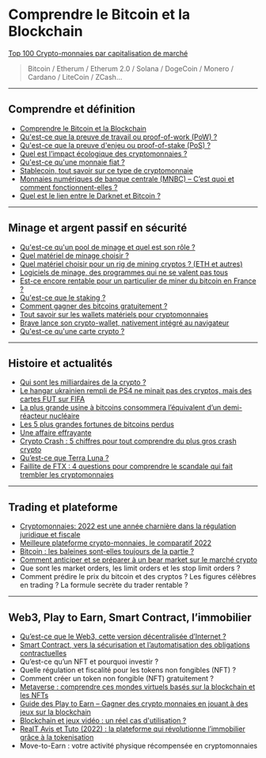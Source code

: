 # Comprendre le Bitcoin et la Blockchain

[Top 100 Crypto-monnaies par capitalisation de marché](https://coinmarketcap.com/fr/)
> Bitcoin / Etherum / Etherum 2.0 / Solana / DogeCoin / Monero / Cardano / LiteCoin / ZCash...

---

## Comprendre et définition

- [Comprendre le Bitcoin et la Blockchain](./cours.md)
- [Qu'est-ce que la preuve de travail ou proof-of-work (PoW) ?](./pow.md)
- [Qu'est-ce que la preuve d'enjeu ou proof-of-stake (PoS) ?](./pos.md)
- [Quel est l’impact écologique des cryptomonnaies ?](./impactEco.md)
- [Qu'est-ce qu'une monnaie fiat ?](./monnaieFiat.md)
- [Stablecoin, tout savoir sur ce type de cryptomonnaie](./stablecoin.md)
- [Monnaies numériques de banque centrale (MNBC) – C’est quoi et comment fonctionnent-elles ?](./MNBC.md)
- [Quel est le lien entre le Darknet et Bitcoin ?](./darknetBitcoin.md)

---

## Minage et argent passif en sécurité

- [Qu'est-ce qu'un pool de minage et quel est son rôle ?](./poolMinage.md)
- [Quel matériel de minage choisir ?](./materielMinage.md)
- [Quel matériel choisir pour un rig de mining cryptos ? (ETH et autres)](./rig.md)
- [Logiciels de minage, des programmes qui ne se valent pas tous](./logicielMinage.md)
- [Est-ce encore rentable pour un particulier de miner du bitcoin en France ?](./rentableFranceMiner.md)
- [Qu'est-ce que le staking ?](./staking.md)
- [Comment gagner des bitcoins gratuitement ?](./winFreeBTC.md)
- [Tout savoir sur les wallets matériels pour cryptomonnaies](./hardwareWallet.md)
- [Brave lance son crypto-wallet, nativement intégré au navigateur](./brave.md)
- [Qu'est-ce qu'une carte crypto ?](./carteCrypto.md)

---

## Histoire et actualités

- [Qui sont les milliardaires de la crypto ?](./milliardairesCrypto.md)
- [Le hangar ukrainien rempli de PS4 ne minait pas des cryptos, mais des cartes FUT sur FIFA](https://www.numerama.com/tech/728748-le-hangar-ukrainien-rempli-de-ps4-ne-minait-pas-des-crytpo-mais-des-cartes-fut-sur-fifa.html)
- [La plus grande usine à bitcoins consommera l’équivalent d’un demi-réacteur nucléaire](./usineBitcoins.md)
- [Les 5 plus grandes fortunes de bitcoins perdus](./fortunesPerdus.md)
- [Une affaire effrayante](./affaireEffrayante.md)
- [Crypto Crash : 5 chiffres pour tout comprendre du plus gros crash crypto](./cryptoCrash.md)
- [Qu’est-ce que Terra Luna ?](./terraLuna.md)
- [Faillite de FTX : 4 questions pour comprendre le scandale qui fait trembler les cryptomonnaies](./failliteFTX.md)

---

## Trading et plateforme

- [Cryptomonnaies: 2022 est une année charnière dans la régulation juridique et fiscale](./franceCrypto.md)
- [Meilleure plateforme crypto-monnaies, le comparatif 2022](https://www.clubic.com/antivirus-securite-informatique/cryptage-cryptographie/crypto-monnaie/article-877095-1-comparatif-plateformes-crypto-meilleur-service-acheter-vendre-cryptomonnaies-8201.html)
- [Bitcoin : les baleines sont-elles toujours de la partie ?](./baleines.md)
- [Comment anticiper et se préparer à un bear market sur le marché crypto](./bearMarket.md)
- Que sont les market orders, les limit orders et les stop limit orders ?
- Comment prédire le prix du bitcoin et des cryptos ? Les figures célèbres en trading ? La formule secrète du trader rentable ?

---

## Web3, Play to Earn, Smart Contract, l’immobilier

- [Qu’est-ce que le Web3, cette version décentralisée d’Internet ?](./web3.md)
- [Smart Contract, vers la sécurisation et l’automatisation des obligations contractuelles](./smartContrats.md)
- Qu’est-ce qu’un NFT et pourquoi investir ?
- Quelle régulation et fiscalité pour les tokens non fongibles (NFT) ?
- Comment créer un token non fongible (NFT) gratuitement ?
- [Metaverse : comprendre ces mondes virtuels basés sur la blockchain et les NFTs](./metaverse.md)
- [Guide des Play to Earn – Gagner des crypto monnaies en jouant à des jeux sur la blockchain](./playToEarn.md)
- [Blockchain et jeux vidéo : un réel cas d'utilisation ?](./useCaseVideoGameBlockchain.md)
- [RealT Avis et Tuto (2022) : la plateforme qui révolutionne l’immobilier grâce à la tokenisation](https://cryptoast.fr/realt-tokenisation-biens-immobiliers/)
- Move-to-Earn : votre activité physique récompensée en cryptomonnaies
